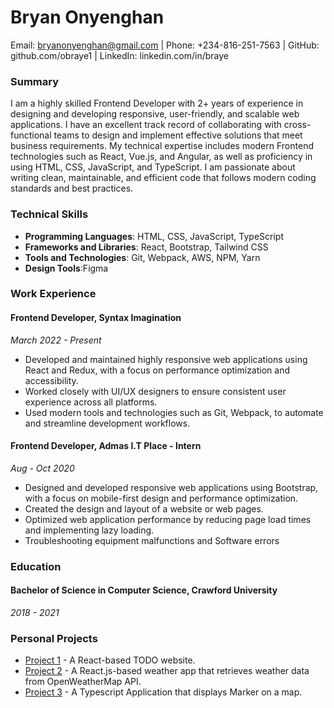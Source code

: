 # Bryan Onyenghan

Email: bryanonyenghan@gmail.com |
Phone: +234-816-251-7563 |
GitHub: github.com/obraye1 |
LinkedIn: linkedin.com/in/braye

### Summary
I am a highly skilled Frontend Developer with 2+ years of experience in designing and developing responsive, user-friendly, and scalable web applications. I have an excellent track record of collaborating with cross-functional teams to design and implement effective solutions that meet business requirements. My technical expertise includes modern Frontend technologies such as React, Vue.js, and Angular, as well as proficiency in using HTML, CSS, JavaScript, and TypeScript. I am passionate about writing clean, maintainable, and efficient code that follows modern coding standards and best practices.

### Technical Skills

- **Programming Languages**: HTML, CSS, JavaScript, TypeScript
- **Frameworks and Libraries**: React, Bootstrap, Tailwind CSS
- **Tools and Technologies**: Git, Webpack, AWS, NPM, Yarn
- **Design Tools**:Figma

### Work Experience

#### Frontend Developer, Syntax Imagination

_March 2022 - Present_

- Developed and maintained highly responsive web applications using React and Redux, with a focus on performance optimization and accessibility.
- Worked closely with UI/UX designers to ensure consistent user experience across all platforms.
- Used modern tools and technologies such as Git, Webpack, to automate and streamline development workflows.

#### Frontend Developer, Admas I.T Place - Intern

_Aug - Oct 2020_

- Designed and developed responsive web applications using Bootstrap, with a focus on mobile-first design and performance optimization.
- Created the design and layout of a website or web pages.
- Optimized web application performance by reducing page load times and implementing lazy loading.
- Troubleshooting equipment malfunctions and Software errors

### Education

#### Bachelor of Science in Computer Science, Crawford University

_2018 - 2021_

### Personal Projects

- [Project 1](https://github.com/obraye1/ToDo) - A React-based TODO website.
- [Project 2](https://github.com/obraye1/cityweatherapp) - A React.js-based weather app that retrieves weather data from OpenWeatherMap API.
- [Project 3](https://github.com/obraye1/GMaps) - A Typescript Application that displays Marker on a map.
